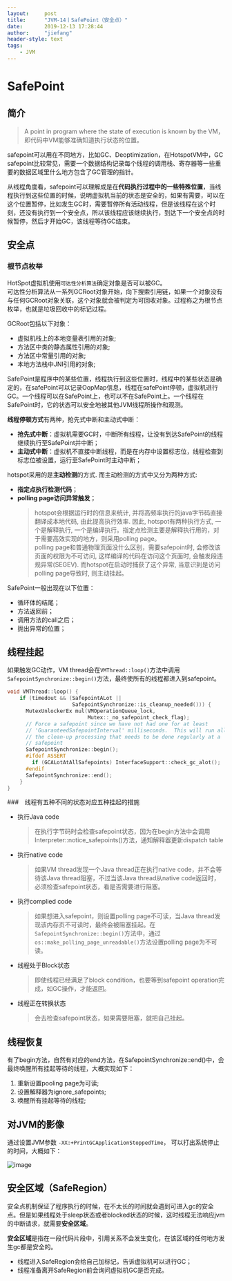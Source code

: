 ```yaml
---
layout:     post
title:      "JVM-14丨SafePoint（安全点）"
date:       2019-12-13 17:28:44
author:     "jiefang"
header-style: text
tags:
    - JVM
---
```

# SafePoint

## 简介

>A point in program where the state of execution is known by the VM，即代码中VM能够准确知道执行状态的位置。

safepoint可以用在不同地方，比如GC、Deoptimization，在HotspotVM中，GC safepoint比较常见，需要一个数据结构记录每个线程的调用栈、寄存器等一些重要的数据区域里什么地方包含了GC管理的指针。

从线程角度看，safepoint可以理解成是在**代码执行过程中的一些特殊位置**，当线程执行到这些位置的时候，说明虚拟机当前的状态是安全的，如果有需要，可以在这个位置暂停，比如发生GC时，需要暂停所有活动线程，但是该线程在这个时刻，还没有执行到一个安全点，所以该线程应该继续执行，到达下一个安全点的时候暂停，然后才开始GC，该线程等待GC结束。

## 安全点

### 根节点枚举
HotSpot虚拟机使用`可达性分析算法`确定对象是否可以被GC。<br>可达性分析算法从一系列GCRoot对象开始，向下搜索引用链，如果一个对象没有与任何GCRoot对象关联，这个对象就会被判定为可回收对象。过程称之为根节点枚举，也就是垃圾回收中的标记过程。

GCRoot包括以下对象：
- 虚拟机栈上的本地变量表引用的对象;
- 方法区中类的静态属性引用的对象;
- 方法区中常量引用的对象;
- 本地方法栈中JNI引用的对象;

SafePoint是程序中的某些位置，线程执行到这些位置时，线程中的某些状态是确定的，在safePoint可以记录OopMap信息，线程在safePoint停顿，虚拟机进行GC。一个线程可以在SafePoint上，也可以不在SafePoint上。一个线程在SafePoint时，它的状态可以安全地被其他JVM线程所操作和观测。

**线程停顿方式**有两种，抢先式中断和主动式中断：
- **抢先式中断**：虚拟机需要GC时，中断所有线程，让没有到达SafePoint的线程继续执行至SafePoint并中断；
- **主动式中断**：虚拟机不直接中断线程，而是在内存中设置标志位，线程检查到标志位被设置，运行至SafePoint时主动中断；

hotspot采用的是**主动检测**的方式. 而主动检测的方式中又分为两种方式:
- **指定点执行检测代码**；
- **polling page访问异常触发**；
    >hotspot会根据运行时的信息来统计, 并将高频率执行的java字节码直接翻译成本地代码, 由此提高执行效率. 因此, hotspot有两种执行方式, 一个是解释执行, 一个是编译执行。指定点检测主要是解释执行用的，对于需要高效实现的地方，则采用polling page。<br>
    polling page和普通物理页面没什么区别，需要safepoint时, 会修改该页面的权限为不可访问, 这样编译的代码在访问这个页面时, 会触发段违规异常(SEGEV). 而hotspot在启动时捕获了这个异常, 当意识到是访问polling page导致时, 则主动挂起。

SafePoint一般出现在以下位置：
- 循环体的结尾；
- 方法返回前；
- 调用方法的call之后；
- 抛出异常的位置；

## 线程挂起
如果触发GC动作，VM thread会在`VMThread::loop()`方法中调用`SafepointSynchronize::begin()`方法，最终使所有的线程都进入到safepoint。

```c++
void VMThread::loop() {
    if (timedout && (SafepointALot ||
                     SafepointSynchronize::is_cleanup_needed())) {
      MutexUnlockerEx mul(VMOperationQueue_lock,
                          Mutex::_no_safepoint_check_flag);
      // Force a safepoint since we have not had one for at least
      // 'GuaranteedSafepointInterval' milliseconds.  This will run all
      // the clean-up processing that needs to be done regularly at a
      // safepoint
      SafepointSynchronize::begin();
      #ifdef ASSERT
        if (GCALotAtAllSafepoints) InterfaceSupport::check_gc_alot();
      #endif
      SafepointSynchronize::end();
    }
}
```
###　线程有五种不同的状态对应五种挂起的措施

- 执行Java code
    
    >在执行字节码时会检查safepoint状态，因为在begin方法中会调用Interpreter::notice_safepoints()方法，通知解释器更新dispatch table
- 执行native code
    
    >如果VM thread发现一个Java thread正在执行native code，并不会等待该Java thread阻塞，不过当该Java thread从native code返回时，必须检查safepoint状态，看是否需要进行阻塞。
- 执行complied code
    
    >如果想进入safepoint，则设置polling page不可读，当Java thread发现该内存页不可读时，最终会被阻塞挂起。在`SafepointSynchronize::begin()`方法中，通过`os::make_polling_page_unreadable()`方法设置polling page为不可读。
- 线程处于Block状态
    
    >即使线程已经满足了block condition，也要等到safepoint operation完成，如GC操作，才能返回。
- 线程正在转换状态
    
    >会去检查safepoint状态，如果需要阻塞，就把自己挂起。

## 线程恢复
有了begin方法，自然有对应的end方法，在SafepointSynchronize::end()中，会最终唤醒所有挂起等待的线程，大概实现如下：
1. 重新设置pooling page为可读;
2. 设置解释器为ignore_safepoints;
3. 唤醒所有挂起等待的线程;

## 对JVM的影像
通过设置JVM参数 `-XX:+PrintGCApplicationStoppedTime`， 可以打出系统停止的时间，大概如下：

![image](https://s2.ax1x.com/2019/12/13/QgD3ND.png)

## 安全区域（SafeRegion）

安全点机制保证了程序执行的时候，在不太长的时间就会遇到可进入gc的安全点。但是如果线程处于sleep状态或者blocked状态的时候，这时线程无法响应jvm的中断请求，就需要**安全区域**。

**安全区域**是指在一段代码片段中，引用关系不会发生变化，在该区域的任何地方发生gc都是安全的。

- 线程进入SafeRegion会给自己加标记，告诉虚拟机可以进行GC；
- 线程准备离开SafeRegion前会询问虚拟机GC是否完成。

